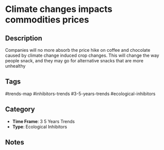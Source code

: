 # Climate changes impacts commodities prices

## Description
Companies will no more absorb the price hike on coffee and chocolate caused by climate change induced crop changes. This will change the way people snack, and they may go for alternative snacks that are more unhealthy

## Tags
#trends-map #inhibitors-trends #3-5-years-trends #ecological-inhibitors

## Category
- **Time Frame**: 3 5 Years Trends
- **Type**: Ecological Inhibitors

## Notes
<!-- Add your notes here -->
